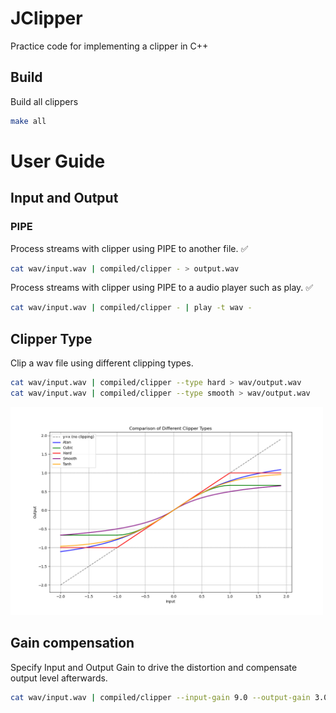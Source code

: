# JClipper

Practice code for implementing a clipper in C++

## Build

Build all clippers

```bash
make all
```

# User Guide

## Input and Output

### PIPE

Process streams with clipper using PIPE to another file. ✅

```bash
cat wav/input.wav | compiled/clipper - > output.wav
```

Process streams with clipper using PIPE to a audio player such as play. ✅

```bash
cat wav/input.wav | compiled/clipper - | play -t wav -
```

## Clipper Type

Clip a wav file using different clipping types.

```bash
cat wav/input.wav | compiled/clipper --type hard > wav/output.wav
cat wav/input.wav | compiled/clipper --type smooth > wav/output.wav
```

<img src="./images/clipper_types_comparison.png" alt="Description of image" width="500">

## Gain compensation

Specify Input and Output Gain to drive the distortion and compensate output level afterwards.

```bash
cat wav/input.wav | compiled/clipper --input-gain 9.0 --output-gain 3.0 - > wav/output.wav
```
